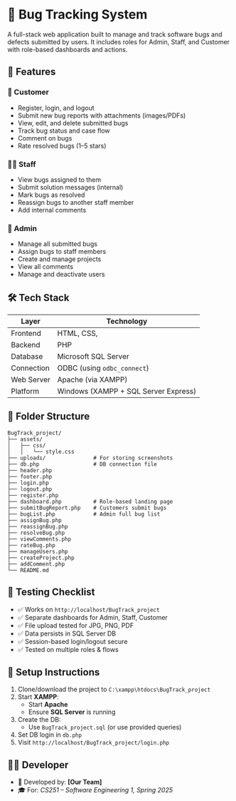 # 🐞 Bug Tracking System

A full-stack web application built to manage and track software bugs and defects submitted by users. It includes roles for Admin, Staff, and Customer with role-based dashboards and actions.

## 🚀 Features

### 👤 Customer
- Register, login, and logout
- Submit new bug reports with attachments (images/PDFs)
- View, edit, and delete submitted bugs
- Track bug status and case flow
- Comment on bugs
- Rate resolved bugs (1–5 stars)

### 🧑‍💻 Staff
- View bugs assigned to them
- Submit solution messages (internal)
- Mark bugs as resolved
- Reassign bugs to another staff member
- Add internal comments

### 👑 Admin
- Manage all submitted bugs
- Assign bugs to staff members
- Create and manage projects
- View all comments
- Manage and deactivate users

## 🛠 Tech Stack

| Layer         | Technology             |
|---------------|-------------------------|
| Frontend      | HTML, CSS,              |
| Backend       | PHP                     |
| Database      | Microsoft SQL Server    |
| Connection    | ODBC (using `odbc_connect`) |
| Web Server    | Apache (via XAMPP)      |
| Platform      | Windows (XAMPP + SQL Server Express) |

## 📂 Folder Structure

```
BugTrack_project/
├── assets/
│   ├── css/
│   │   └── style.css
├── uploads/               # For storing screenshots
├── db.php                 # DB connection file
├── header.php
├── footer.php
├── login.php
├── logout.php
├── register.php
├── dashboard.php          # Role-based landing page
├── submitBugReport.php    # Customers submit bugs
├── bugList.php            # Admin full bug list
├── assignBug.php
├── reassignBug.php
├── resolveBug.php
├── viewComments.php
├── rateBug.php
├── manageUsers.php
├── createProject.php
├── addComment.php
└── README.md
```

## 🧪 Testing Checklist

- ✅ Works on `http://localhost/BugTrack_project`
- ✅ Separate dashboards for Admin, Staff, Customer
- ✅ File upload tested for JPG, PNG, PDF
- ✅ Data persists in SQL Server DB
- ✅ Session-based login/logout secure
- ✅ Tested on multiple roles & flows

## 📝 Setup Instructions

1. Clone/download the project to `C:\xampp\htdocs\BugTrack_project`
2. Start **XAMPP**:
   - Start **Apache**
   - Ensure **SQL Server** is running
3. Create the DB:
   - Use `BugTrack_project.sql` (or use provided queries)
4. Set DB login in `db.php`
5. Visit `http://localhost/BugTrack_project/login.php`

## 👨‍💻 Developer

- 🧑 Developed by: **[Our Team]**
- 🎓 For: *CS251 – Software Engineering 1, Spring 2025*
